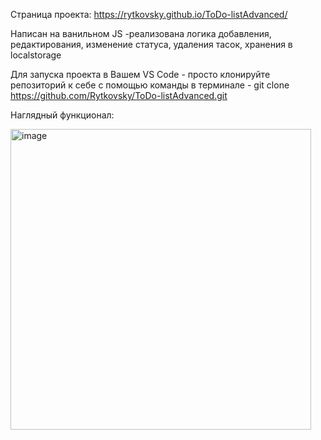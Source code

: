 Страница проекта: https://rytkovsky.github.io/ToDo-listAdvanced/

Написан на ванильном JS -реализована логика добавления, редактирования, изменение статуса, удаления тасок, хранения в localstorage

Для запуска проекта в Вашем VS Code - просто клонируйте репозиторий к себе с помощью команды в терминале - git clone https://github.com/Rytkovsky/ToDo-listAdvanced.git

Наглядный функционал: 

<img width="481" alt="image" src="https://github.com/user-attachments/assets/046f8376-5916-4667-a1cd-f095d6e8fe2b">
